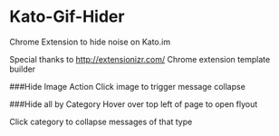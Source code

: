 Kato-Gif-Hider
==============

Chrome Extension to hide noise on Kato.im

Special thanks to http://extensionizr.com/ Chrome extension template builder

###Hide Image Action
Click image to trigger message collapse

###Hide all by Category
Hover over top left of page to open flyout

Click category to collapse messages of that type